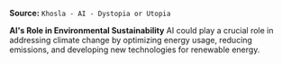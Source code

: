 **Source:** `Khosla - AI - Dystopia or Utopia`

**AI's Role in Environmental Sustainability**
AI could play a crucial role in addressing climate change by optimizing energy usage, reducing emissions, and developing new technologies for renewable energy.
